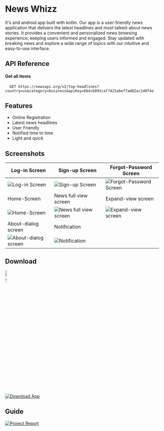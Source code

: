 
# News Whizz

It's and android app built with kotlin. Our app is a user-friendly news application that delivers the latest headlines and most talked-about news stories. It provides a convenient and personalized news browsing experience, keeping users informed and engaged. Stay updated with breaking news and explore a wide range of topics with our intuitive and easy-to-use interface.


## API Reference

#### Get all items

```http
  GET https://newsapi.org/v2/top-headlines?country=us&category=business&apiKey=684cb893caf7425abeffad82ac1d0f4e
```



## Features

- Online Registration
- Latest news headlines
- User Friendly
- Notified time to time 
- Light and quick


## Screenshots
| Log-in Screen | Sign-up Screen | Forgot-Password Screen |
| --- | --- | --- |
| ![Log-in Screen](https://github.com/bharath9812/News-Whiz/assets/113575759/91bffc27-7fbc-49d4-ae8f-5809f819afa5) | ![Sign-up Screen](https://github.com/bharath9812/News-Whiz/assets/113575759/3089db60-dd3c-463b-a8e7-a66f6c2764a3) | ![Forgot-Password Screen](https://github.com/bharath9812/News-Whiz/assets/113575759/5a67245f-261b-4f9c-bd1f-b3441919c17d) |
| Home-Screen | News full view screen | Expand-view screen |
| ![Home-Screen](https://github.com/bharath9812/News-Whiz/assets/113575759/e1099eab-042b-4c42-9710-f18812355b81) | ![News full view screen](https://github.com/bharath9812/News-Whiz/assets/113575759/04b0e1db-17e5-4594-a38b-4cc9026b2d5b) | ![Expand-view screen](https://github.com/bharath9812/News-Whiz/assets/113575759/ea405233-488b-478f-89ea-84379c8e8696) |
| About-dialog screen | Notification | |
| ![About-dialog screen](https://github.com/bharath9812/News-Whiz/assets/113575759/2b445b50-eee4-4237-8994-5cb58926c8c5) | ![Notification](https://github.com/bharath9812/News-Whiz/assets/113575759/34ea3759-6434-4c9a-abf4-b8713221e4ab) | |




## Download
<a href="https://drive.google.com/file/d/1U4-5RmE0adpKsE2Zzr_8J9qtUjbSV8Gq/view">
  <img src="https://github.com/bharath9812/News-Whiz/assets/113575759/38bb7c1e-0de7-4b13-adaa-c2d89ad2b30f" alt="App Logo" style="width: 10%;">
</a>

[![Download App](https://img.shields.io/badge/Download%20App-View%20Here-blue)](https://drive.google.com/file/d/1U4-5RmE0adpKsE2Zzr_8J9qtUjbSV8Gq/view)


## Guide
[![Project Report](https://img.shields.io/badge/Project%20Report-View%20Here-blue.svg)](https://drive.google.com/file/d/1GElnbmjbScRVkFy4aegT1asHwaAdVAYE/view?usp=sharing)

